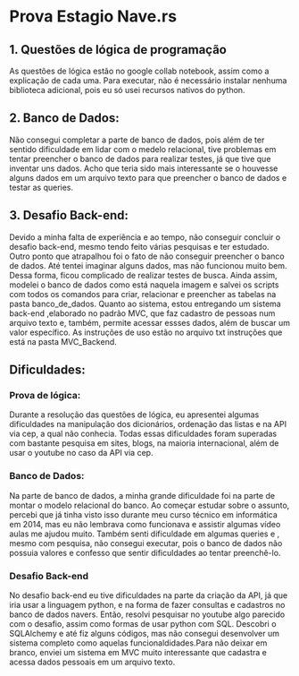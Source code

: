 # Prova Estagio Nave.rs

## 1. Questões de lógica de programação
 As questões de lógica estão no google collab notebook, assim como a explicação de cada uma. Para executar, não é necessário instalar nenhuma biblioteca adicional, pois eu só usei recursos nativos do python.

## 2. Banco de Dados:
 Não consegui completar a parte de banco de dados, pois além de ter sentido dificuldade em lidar com o medelo relacional, tive problemas em tentar preencher o banco de dados para realizar testes, já que tive que inventar uns dados. Acho que teria sido mais interessante se o houvesse alguns dados em um arquivo texto para que preencher o banco de dados e testar as queries.
 
 ## 3. Desafio Back-end:
 Devido a minha falta de experiência e ao tempo, não conseguir concluir o desafio back-end, mesmo tendo feito várias pesquisas e ter estudado. Outro ponto que atrapalhou foi o fato de não conseguir preencher o banco de dados. Até tentei imaginar alguns dados, mas não funcionou muito bem. Dessa forma, ficou complicado de realizar testes de busca. Ainda assim, modelei o banco de dados como está naquela imagem e salvei os scripts com todos os comandos para criar, relacionar e preencher as tabelas na pasta banco_de_dados. Quanto ao sistema, estou entregando um sistema back-end ,elaborado no padrão MVC, que faz cadastro de pessoas num arquivo texto e, também, permite acessar essses dados, além de buscar um valor específico. As instruções de uso estão no arquivo txt instruções que está na pasta MVC_Backend.
 
 ## Dificuldades:
 
### Prova de lógica:
 Durante a resolução das questões de lógica, eu apresentei algumas dificuldades na manipulação dos dicionários, ordenação das listas e na API via cep, a qual não conhecia. Todas essas dificuldades foram superadas com bastante pesquisa em sites, blogs, na maioria internacional, além de usar o youtube no caso da API via cep.
 
### Banco de Dados:
 Na parte de banco de dados, a minha grande dificuldade foi na parte de montar o modelo relacional do banco. Ao começar estudar sobre o assunto, percebi que já tinha visto isso durante meu curso técnico em informática em 2014, mas eu não lembrava como funcionava e assistir algumas vídeo aulas me ajudou muito.
 Também senti dificuldade em algumas queries e , mesmo com pesquisa, não consegui executar, pois o banco de dados não possuia valores e confesso que sentir dificuldades ao tentar preenchê-lo.
 
### Desafio Back-end
 No desafio back-end eu tive dificuldades na parte da criação da API, já que iria usar a linguagem python, e na forma de fazer consultas e cadastros no banco de dados navers. Então, resolvi pesquisar no youtube algo parecido com o desafio, assim como formas de usar python com SQL. Descobri o SQLAlchemy e até fiz alguns códigos, mas não consegui desenvolver um sistema completo como aquelas funcionaldidades.Para não deixar em branco, enviei um sistema em MVC muito interessante que cadastra e acessa dados pessoais em um arquivo texto. 
  
 



